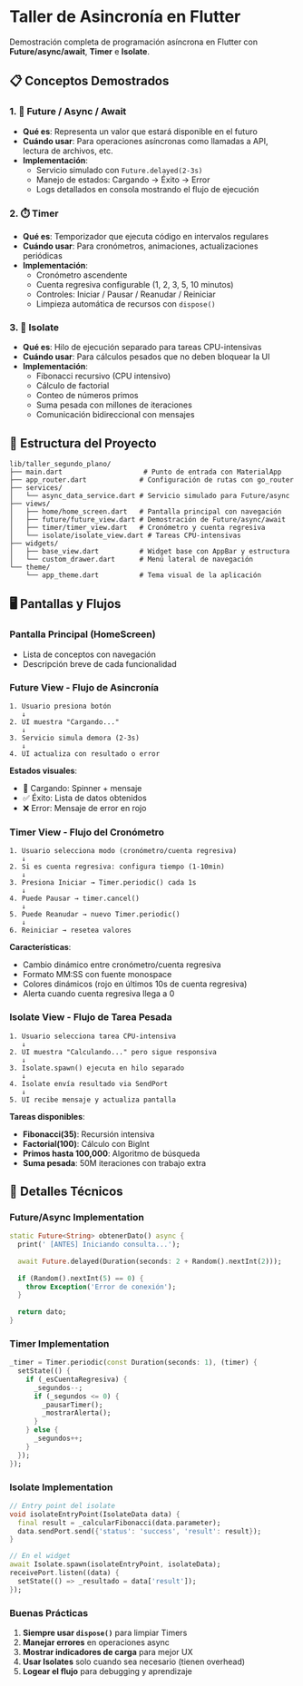 # Taller de Asincronía en Flutter

Demostración completa de programación asíncrona en Flutter con **Future/async/await**, **Timer** e **Isolate**.

## 📋 Conceptos Demostrados

### 1. 🔄 Future / Async / Await
- **Qué es**: Representa un valor que estará disponible en el futuro
- **Cuándo usar**: Para operaciones asíncronas como llamadas a API, lectura de archivos, etc.
- **Implementación**: 
  - Servicio simulado con `Future.delayed(2-3s)`
  - Manejo de estados: Cargando → Éxito → Error
  - Logs detallados en consola mostrando el flujo de ejecución

### 2. ⏱️ Timer
- **Qué es**: Temporizador que ejecuta código en intervalos regulares
- **Cuándo usar**: Para cronómetros, animaciones, actualizaciones periódicas
- **Implementación**:
  - Cronómetro ascendente
  - Cuenta regresiva configurable (1, 2, 3, 5, 10 minutos)
  - Controles: Iniciar / Pausar / Reanudar / Reiniciar
  - Limpieza automática de recursos con `dispose()`

### 3. 🔧 Isolate
- **Qué es**: Hilo de ejecución separado para tareas CPU-intensivas
- **Cuándo usar**: Para cálculos pesados que no deben bloquear la UI
- **Implementación**:
  - Fibonacci recursivo (CPU intensivo)
  - Cálculo de factorial
  - Conteo de números primos
  - Suma pesada con millones de iteraciones
  - Comunicación bidireccional con mensajes

## 📁 Estructura del Proyecto

```
lib/taller_segundo_plano/
├── main.dart                    # Punto de entrada con MaterialApp
├── app_router.dart             # Configuración de rutas con go_router
├── services/
│   └── async_data_service.dart # Servicio simulado para Future/async
├── views/
│   ├── home/home_screen.dart   # Pantalla principal con navegación
│   ├── future/future_view.dart # Demostración de Future/async/await
│   ├── timer/timer_view.dart   # Cronómetro y cuenta regresiva
│   └── isolate/isolate_view.dart # Tareas CPU-intensivas
├── widgets/
│   ├── base_view.dart          # Widget base con AppBar y estructura
│   └── custom_drawer.dart      # Menú lateral de navegación
└── theme/
    └── app_theme.dart          # Tema visual de la aplicación
```

## 🖥️ Pantallas y Flujos

### Pantalla Principal (HomeScreen)
- Lista de conceptos con navegación
- Descripción breve de cada funcionalidad

### Future View - Flujo de Asincronía
```
1. Usuario presiona botón
   ↓
2. UI muestra "Cargando..."
   ↓  
3. Servicio simula demora (2-3s)
   ↓
4. UI actualiza con resultado o error
```

**Estados visuales**:
- 🔄 Cargando: Spinner + mensaje
- ✅ Éxito: Lista de datos obtenidos  
- ❌ Error: Mensaje de error en rojo


### Timer View - Flujo del Cronómetro
```
1. Usuario selecciona modo (cronómetro/cuenta regresiva)
   ↓
2. Si es cuenta regresiva: configura tiempo (1-10min)
   ↓
3. Presiona Iniciar → Timer.periodic() cada 1s
   ↓
4. Puede Pausar → timer.cancel()
   ↓
5. Puede Reanudar → nuevo Timer.periodic()
   ↓
6. Reiniciar → resetea valores
```

**Características**:
- Cambio dinámico entre cronómetro/cuenta regresiva
- Formato MM:SS con fuente monospace
- Colores dinámicos (rojo en últimos 10s de cuenta regresiva)
- Alerta cuando cuenta regresiva llega a 0

### Isolate View - Flujo de Tarea Pesada
```
1. Usuario selecciona tarea CPU-intensiva
   ↓
2. UI muestra "Calculando..." pero sigue responsiva
   ↓
3. Isolate.spawn() ejecuta en hilo separado
   ↓
4. Isolate envía resultado via SendPort
   ↓
5. UI recibe mensaje y actualiza pantalla
```

**Tareas disponibles**:
- **Fibonacci(35)**: Recursión intensiva
- **Factorial(100)**: Cálculo con BigInt
- **Primos hasta 100,000**: Algoritmo de búsqueda
- **Suma pesada**: 50M iteraciones con trabajo extra

## 🔧 Detalles Técnicos

### Future/Async Implementation
```dart
static Future<String> obtenerDato() async {
  print(' [ANTES] Iniciando consulta...');
  
  await Future.delayed(Duration(seconds: 2 + Random().nextInt(2)));
  
  if (Random().nextInt(5) == 0) {
    throw Exception('Error de conexión');
  }
  
  return dato;
}
```

### Timer Implementation
```dart
_timer = Timer.periodic(const Duration(seconds: 1), (timer) {
  setState(() {
    if (_esCuentaRegresiva) {
      _segundos--;
      if (_segundos <= 0) {
        _pausarTimer();
        _mostrarAlerta();
      }
    } else {
      _segundos++;
    }
  });
});
```

### Isolate Implementation
```dart
// Entry point del isolate
void isolateEntryPoint(IsolateData data) {
  final result = _calcularFibonacci(data.parameter);
  data.sendPort.send({'status': 'success', 'result': result});
}

// En el widget
await Isolate.spawn(isolateEntryPoint, isolateData);
receivePort.listen((data) {
  setState(() => _resultado = data['result']);
});
```


### Buenas Prácticas

1. **Siempre usar `dispose()`** para limpiar Timers
2. **Manejar errores** en operaciones async
3. **Mostrar indicadores de carga** para mejor UX
4. **Usar Isolates** solo cuando sea necesario (tienen overhead)
5. **Logear el flujo** para debugging y aprendizaje


